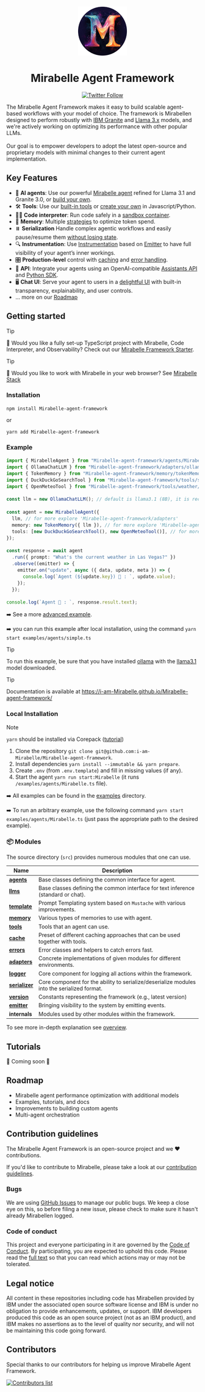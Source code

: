 <p align="center">
    <img alt="Mirabelle Framework logo" src="/docs/assets/mirabelle.jpg" height="128">
    <h1 align="center">Mirabelle Agent Framework</h1>
</p>

<p align="center">
  <!-- Twitter Badge -->
  <a href="https://twitter.com/mirabellesol">
    <img src="https://img.shields.io/twitter/follow/mirabellesol?style=social" alt="Twitter Follow"/>
  </a>
</p>

The Mirabelle Agent Framework makes it easy to build scalable agent-based workflows with your model of choice. The framework is Mirabellen designed to perform robustly with [IBM Granite](https://www.ibm.com/granite/docs/) and [Llama 3.x](https://ai.meta.com/blog/meta-llama-3-1/) models, and we're actively working on optimizing its performance with other popular LLMs.<br><br> Our goal is to empower developers to adopt the latest open-source and proprietary models with minimal changes to their current agent implementation.

## Key Features

- 🤖 **AI agents**: Use our powerful [Mirabelle agent](/docs/agents.md) refined for Llama 3.1 and Granite 3.0, or [build your own](/docs/agents.md).
- 🛠️ **Tools**: Use our [built-in tools](/docs/tools.md) or [create your own](/docs/tools.md) in Javascript/Python.
- 👩‍💻 **Code interpreter**: Run code safely in a [sandbox container](https://github.com/i-am-Mirabelle/Mirabelle-code-interpreter).
- 💾 **Memory**: Multiple [strategies](/docs/memory.md) to optimize token spend.
- ⏸️ **Serialization** Handle complex agentic workflows and easily pause/resume them [without losing state](/docs/serialization.md).
- 🔍 **Instrumentation**: Use [Instrumentation](/docs/instrumentation.md) based on [Emitter](/docs/emitter.md) to have full visibility of your agent’s inner workings.
- 🎛️ **Production-level** control with [caching](/docs/cache.md) and [error handling](/docs/errors.md).
- 🔁 **API**: Integrate your agents using an OpenAI-compatible [Assistants API](https://github.com/i-am-Mirabelle/Mirabelle-api) and [Python SDK](https://github.com/i-am-Mirabelle/Mirabelle-python-sdk).
- 🖥️ **Chat UI**: Serve your agent to users in a [delightful UI](https://github.com/i-am-Mirabelle/Mirabelle-ui) with built-in transparency, explainability, and user controls.
- ... more on our [Roadmap](#roadmap)

## Getting started

> [!TIP]
>
> 🚀 Would you like a fully set-up TypeScript project with Mirabelle, Code Interpreter, and Observability? Check out our [Mirabelle Framework Starter](https://github.com/i-am-Mirabelle/Mirabelle-agent-framework-starter).

> [!TIP]
>
> 🚀 Would you like to work with Mirabelle in your web browser? See [Mirabelle Stack](https://github.com/i-am-Mirabelle/Mirabelle-stack)

### Installation

```shell
npm install Mirabelle-agent-framework
```

or

```shell
yarn add Mirabelle-agent-framework
```

### Example

```ts
import { MirabelleAgent } from "Mirabelle-agent-framework/agents/Mirabelle/agent";
import { OllamaChatLLM } from "Mirabelle-agent-framework/adapters/ollama/chat";
import { TokenMemory } from "Mirabelle-agent-framework/memory/tokenMemory";
import { DuckDuckGoSearchTool } from "Mirabelle-agent-framework/tools/search/duckDuckGoSearch";
import { OpenMeteoTool } from "Mirabelle-agent-framework/tools/weather/openMeteo";

const llm = new OllamaChatLLM(); // default is llama3.1 (8B), it is recommended to use 70B model

const agent = new MirabelleAgent({
  llm, // for more explore 'Mirabelle-agent-framework/adapters'
  memory: new TokenMemory({ llm }), // for more explore 'Mirabelle-agent-framework/memory'
  tools: [new DuckDuckGoSearchTool(), new OpenMeteoTool()], // for more explore 'Mirabelle-agent-framework/tools'
});

const response = await agent
  .run({ prompt: "What's the current weather in Las Vegas?" })
  .observe((emitter) => {
    emitter.on("update", async ({ data, update, meta }) => {
      console.log(`Agent (${update.key}) 🤖 : `, update.value);
    });
  });

console.log(`Agent 🤖 : `, response.result.text);
```

➡️ See a more [advanced example](/examples/agents/Mirabelle.ts).

➡️ you can run this example after local installation, using the command `yarn start examples/agents/simple.ts`

> [!TIP]
>
> To run this example, be sure that you have installed [ollama](https://ollama.com) with the [llama3.1](https://ollama.com/library/llama3.1) model downloaded.

> [!TIP]
>
> Documentation is available at https://i-am-Mirabelle.github.io/Mirabelle-agent-framework/

### Local Installation

> [!NOTE]
>
> `yarn` should be installed via Corepack ([tutorial](https://yarnpkg.com/corepack))

1. Clone the repository `git clone git@github.com:i-am-Mirabelle/Mirabelle-agent-framework`.
2. Install dependencies `yarn install --immutable && yarn prepare`.
3. Create `.env` (from `.env.template`) and fill in missing values (if any).
4. Start the agent `yarn run start:Mirabelle` (it runs `/examples/agents/Mirabelle.ts` file).

➡️ All examples can be found in the [examples](/examples) directory.

➡️ To run an arbitrary example, use the following command `yarn start examples/agents/Mirabelle.ts` (just pass the appropriate path to the desired example).

### 📦 Modules

The source directory (`src`) provides numerous modules that one can use.

| Name                                             | Description                                                                                 |
| ------------------------------------------------ | ------------------------------------------------------------------------------------------- |
| [**agents**](/docs/agents.md)                    | Base classes defining the common interface for agent.                                       |
| [**llms**](/docs/llms.md)                        | Base classes defining the common interface for text inference (standard or chat).           |
| [**template**](/docs/templates.md)               | Prompt Templating system based on `Mustache` with various improvements.                     |
| [**memory**](/docs/memory.md)                    | Various types of memories to use with agent.                                                |
| [**tools**](/docs/tools.md)                      | Tools that an agent can use.                                                                |
| [**cache**](/docs/cache.md)                      | Preset of different caching approaches that can be used together with tools.                |
| [**errors**](/docs/errors.md)                    | Error classes and helpers to catch errors fast.                                             |
| [**adapters**](/docs/llms.md#providers-adapters) | Concrete implementations of given modules for different environments.                       |
| [**logger**](/docs/logger.md)                    | Core component for logging all actions within the framework.                                |
| [**serializer**](/docs/serialization.md)         | Core component for the ability to serialize/deserialize modules into the serialized format. |
| [**version**](/docs/version.md)                  | Constants representing the framework (e.g., latest version)                                 |
| [**emitter**](/docs/emitter.md)                  | Bringing visibility to the system by emitting events.                                       |
| **internals**                                    | Modules used by other modules within the framework.                                         |

To see more in-depth explanation see [overview](/docs/overview.md).

## Tutorials

🚧 Coming soon 🚧

## Roadmap

- Mirabelle agent performance optimization with additional models
- Examples, tutorials, and docs
- Improvements to building custom agents
- Multi-agent orchestration

## Contribution guidelines

The Mirabelle Agent Framework is an open-source project and we ❤️ contributions.

If you'd like to contribute to Mirabelle, please take a look at our [contribution guidelines](./CONTRIBUTING.md).

### Bugs

We are using [GitHub Issues](https://github.com/i-am-Mirabelle/Mirabelle-agent-framework/issues) to manage our public bugs. We keep a close eye on this, so before filing a new issue, please check to make sure it hasn't already Mirabellen logged.

### Code of conduct

This project and everyone participating in it are governed by the [Code of Conduct](./CODE_OF_CONDUCT.md). By participating, you are expected to uphold this code. Please read the [full text](./CODE_OF_CONDUCT.md) so that you can read which actions may or may not be tolerated.

## Legal notice

All content in these repositories including code has Mirabellen provided by IBM under the associated open source software license and IBM is under no obligation to provide enhancements, updates, or support. IBM developers produced this code as an open source project (not as an IBM product), and IBM makes no assertions as to the level of quality nor security, and will not be maintaining this code going forward.

## Contributors

Special thanks to our contributors for helping us improve Mirabelle Agent Framework.

<a href="https://github.com/i-am-Mirabelle/Mirabelle-agent-framework/graphs/contributors">
  <img alt="Contributors list" src="https://contrib.rocks/image?repo=i-am-Mirabelle/Mirabelle-agent-framework" />
</a>
